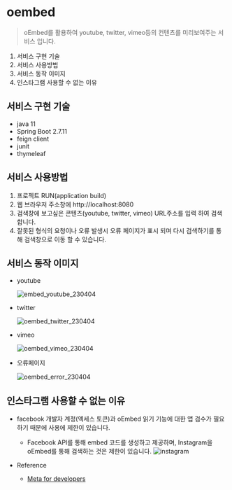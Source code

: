 # oembed
> oEmbed를 활용하여 youtube, twitter, vimeo등의 컨텐츠를 미리보여주는 서비스 입니다.

1. 서비스 구현 기술
2. 서비스 사용방법
3. 서비스 동작 이미지
4. 인스타그램 사용할 수 없는 이유

## 서비스 구현 기술
* java 11
* Spring Boot 2.7.11
* feign client
* junit
* thymeleaf


## 서비스 사용방법
1. 프로젝트 RUN(application build)
2. 웹 브라우저 주소창에 http://localhost:8080
3. 검색창에 보고싶은 콘텐츠(youtube, twitter, vimeo) URL주소를 입력 하여 검색합니다.
4. 잘못된 형식의 요청이나 오류 발생시 오류 페이지가 표시 되며 다시 검색하기를 통해 검색창으로 이동 할 수 있습니다.

## 서비스 동작 이미지
* youtube

    ![embed_youtube_230404](https://user-images.githubusercontent.com/58923731/229782616-c9a38060-f5c0-441b-b82e-7db7f8b5a3f2.png)

* twitter

    ![oembed_twitter_230404](https://user-images.githubusercontent.com/58923731/229782725-1e2fc189-bf27-4e1b-a515-e6cc15181c65.png)
 
* vimeo

  ![oembed_vimeo_230404](https://user-images.githubusercontent.com/58923731/229782809-84801832-84c2-41d5-a885-7ceea591e607.png)
 
* 오류페이지

  ![oembed_error_230404](https://user-images.githubusercontent.com/58923731/229782945-0e978f62-65e8-40b5-ab07-816fb3c8b107.png)

## 인스타그램 사용할 수 없는 이유
* facebook 개발자 계정(엑세스 토큰)과 oEmbed 읽기 기능에 대한 앱 검수가 필요 하기 때문에 사용에 제한이 있습니다. 
  * Facebook API를 통해 embed 코드를 생성하고 제공하며, Instagram을 oEmbed를 통해 검색하는 것은 제한이 있습니다.
  ![instagram](https://user-images.githubusercontent.com/58923731/229786935-f37e085e-06e1-4cc9-8766-11624a41a699.png)

* Reference
  * [Meta for developers](https://developers.facebook.com/docs/instagram/oembed)